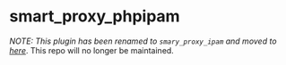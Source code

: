 # smart_proxy_phpipam

*NOTE: This plugin has been renamed to `smary_proxy_ipam` and moved to [here](https://github.com/grizzthedj/smart_proxy_ipam)*. This repo will no longer be maintained.

